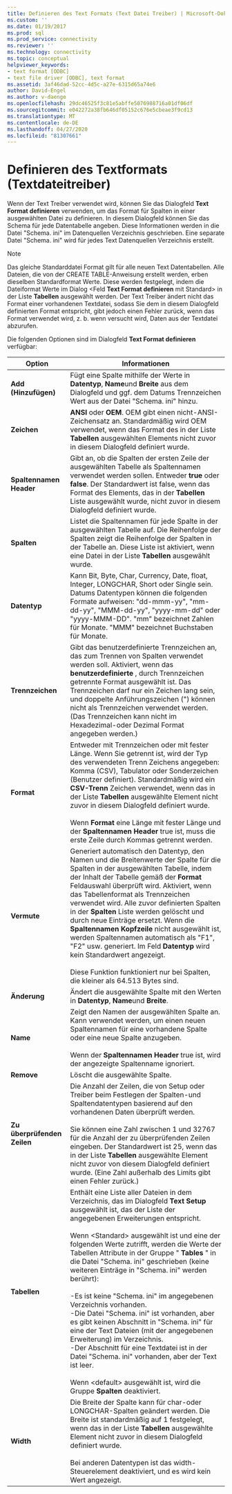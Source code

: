 ```yaml
---
title: Definieren des Text Formats (Text Datei Treiber) | Microsoft-Dokumentation
ms.custom: ''
ms.date: 01/19/2017
ms.prod: sql
ms.prod_service: connectivity
ms.reviewer: ''
ms.technology: connectivity
ms.topic: conceptual
helpviewer_keywords:
- text format [ODBC]
- text file driver [ODBC], text format
ms.assetid: 3af46dad-52cc-4d5c-a27e-6315d65a74e6
author: David-Engel
ms.author: v-daenge
ms.openlocfilehash: 29dc46525f3c81e5abffe5076988716a01df06df
ms.sourcegitcommit: e042272a38fb646df05152c676e5cbeae3f9cd13
ms.translationtype: MT
ms.contentlocale: de-DE
ms.lasthandoff: 04/27/2020
ms.locfileid: "81307661"
---
```

# <a name="defining-text-format-text-file-driver"></a>Definieren des Textformats (Textdateitreiber)
Wenn der Text Treiber verwendet wird, können Sie das Dialogfeld **Text Format definieren** verwenden, um das Format für Spalten in einer ausgewählten Datei zu definieren. In diesem Dialogfeld können Sie das Schema für jede Datentabelle angeben. Diese Informationen werden in die Datei "Schema. ini" im Datenquellen Verzeichnis geschrieben. Eine separate Datei "Schema. ini" wird für jedes Text Datenquellen Verzeichnis erstellt.  
  
> [!NOTE]  
>  Das gleiche Standarddatei Format gilt für alle neuen Text Datentabellen. Alle Dateien, die von der CREATE TABLE-Anweisung erstellt werden, erben dieselben Standardformat Werte. Diese werden festgelegt, indem die Dateiformat Werte im Dialog \<Feld **Text Format definieren** mit Standard> in der Liste **Tabellen** ausgewählt werden. Der Text Treiber ändert nicht das Format einer vorhandenen Textdatei, sodass Sie dem in diesem Dialogfeld definierten Format entspricht, gibt jedoch einen Fehler zurück, wenn das Format verwendet wird, z. b. wenn versucht wird, Daten aus der Textdatei abzurufen.  
  
 Die folgenden Optionen sind im Dialogfeld **Text Format definieren** verfügbar:  
  
|Option|Informationen|  
|------------|-----------------|  
|**Add (Hinzufügen)**|Fügt eine Spalte mithilfe der Werte in **Datentyp**, **Name**und **Breite** aus dem Dialogfeld und ggf. dem Datums Trennzeichen Wert aus der Datei "Schema. ini" hinzu.|  
|**Zeichen**|**ANSI** oder **OEM**. OEM gibt einen nicht-ANSI-Zeichensatz an. Standardmäßig wird OEM verwendet, wenn das Format des in der Liste **Tabellen** ausgewählten Elements nicht zuvor in diesem Dialogfeld definiert wurde.|  
|**Spaltennamen Header**|Gibt an, ob die Spalten der ersten Zeile der ausgewählten Tabelle als Spaltennamen verwendet werden sollen. Entweder **true** oder **false**. Der Standardwert ist false, wenn das Format des Elements, das in der **Tabellen** Liste ausgewählt wurde, nicht zuvor in diesem Dialogfeld definiert wurde.|  
|**Spalten**|Listet die Spaltennamen für jede Spalte in der ausgewählten Tabelle auf. Die Reihenfolge der Spalten zeigt die Reihenfolge der Spalten in der Tabelle an. Diese Liste ist aktiviert, wenn eine Datei in der Liste **Tabellen** ausgewählt wurde.|  
|**Datentyp**|Kann Bit, Byte, Char, Currency, Date, float, Integer, LONGCHAR, Short oder Single sein. Datums Datentypen können die folgenden Formate aufweisen: "dd-mmm-yy", "mm-dd-yy", "MMM-dd-yy", "yyyy-mm-dd" oder "yyyy-MMM-DD". "mm" bezeichnet Zahlen für Monate. "MMM" bezeichnet Buchstaben für Monate.|  
|**Trennzeichen**|Gibt das benutzerdefinierte Trennzeichen an, das zum Trennen von Spalten verwendet werden soll. Aktiviert, wenn das **benutzerdefinierte** , durch Trennzeichen getrennte Format ausgewählt ist. Das Trennzeichen darf nur ein Zeichen lang sein, und doppelte Anführungszeichen (") können nicht als Trennzeichen verwendet werden. (Das Trennzeichen kann nicht im Hexadezimal-oder Dezimal Format angegeben werden.)|  
|**Format**|Entweder mit Trennzeichen oder mit fester Länge. Wenn Sie getrennt ist, wird der Typ des verwendeten Trenn Zeichens angegeben: Komma (CSV), Tabulator oder Sonderzeichen (Benutzer definiert). Standardmäßig wird ein **CSV-Trenn** Zeichen verwendet, wenn das in der Liste **Tabellen** ausgewählte Element nicht zuvor in diesem Dialogfeld definiert wurde.<br /><br /> Wenn **Format** eine Länge mit fester Länge und der **Spaltennamen Header** true ist, muss die erste Zeile durch Kommas getrennt werden.|  
|**Vermute**|Generiert automatisch den Datentyp, den Namen und die Breitenwerte der Spalte für die Spalten in der ausgewählten Tabelle, indem der Inhalt der Tabelle gemäß der **Format** Feldauswahl überprüft wird. Aktiviert, wenn das Tabellenformat als Trennzeichen verwendet wird. Alle zuvor definierten Spalten in der **Spalten** Liste werden gelöscht und durch neue Einträge ersetzt. Wenn die **Spaltennamen Kopfzeile** nicht ausgewählt ist, werden Spaltennamen automatisch als "F1", "F2" usw. generiert. Im Feld **Datentyp** wird kein Standardwert angezeigt.<br /><br /> Diese Funktion funktioniert nur bei Spalten, die kleiner als 64.513 Bytes sind.|  
|**Änderung**|Ändert die ausgewählte Spalte mit den Werten in **Datentyp**, **Name**und **Breite**.|  
|**Name**|Zeigt den Namen der ausgewählten Spalte an. Kann verwendet werden, um einen neuen Spaltennamen für eine vorhandene Spalte oder eine neue Spalte anzugeben.<br /><br /> Wenn der **Spaltennamen Header** true ist, wird der angezeigte Spaltenname ignoriert.|  
|**Remove**|Löscht die ausgewählte Spalte.|  
|**Zu überprüfenden Zeilen**|Die Anzahl der Zeilen, die von Setup oder Treiber beim Festlegen der Spalten-und Spaltendatentypen basierend auf den vorhandenen Daten überprüft werden.<br /><br /> Sie können eine Zahl zwischen 1 und 32767 für die Anzahl der zu überprüfenden Zeilen eingeben. Der Standardwert ist 25, wenn das in der Liste **Tabellen** ausgewählte Element nicht zuvor von diesem Dialogfeld definiert wurde. (Eine Zahl außerhalb des Limits gibt einen Fehler zurück.)|  
|**Tabellen**|Enthält eine Liste aller Dateien in dem Verzeichnis, das im Dialogfeld **Text Setup** ausgewählt ist, das der Liste der angegebenen Erweiterungen entspricht.<br /><br /> Wenn \<Standard> ausgewählt ist und eine der folgenden Werte zutrifft, werden die Werte der Tabellen Attribute in der Gruppe " **Tables** " in die Datei "Schema. ini" geschrieben (keine weiteren Einträge in "Schema. ini" werden berührt):<br /><br /> -Es ist keine "Schema. ini" im angegebenen Verzeichnis vorhanden.<br />-Die Datei "Schema. ini" ist vorhanden, aber es gibt keinen Abschnitt in "Schema. ini" für eine der Text Dateien (mit der angegebenen Erweiterung) im Verzeichnis.<br />-Der Abschnitt für eine Textdatei ist in der Datei "Schema. ini" vorhanden, aber der Text ist leer.<br /><br /> Wenn \<default> ausgewählt ist, wird die Gruppe **Spalten** deaktiviert.|  
|**Width**|Die Breite der Spalte kann für char-oder LONGCHAR-Spalten geändert werden. Die Breite ist standardmäßig auf 1 festgelegt, wenn das in der Liste **Tabellen** ausgewählte Element nicht zuvor in diesem Dialogfeld definiert wurde.<br /><br /> Bei anderen Datentypen ist das width-Steuerelement deaktiviert, und es wird kein Wert angezeigt.|
